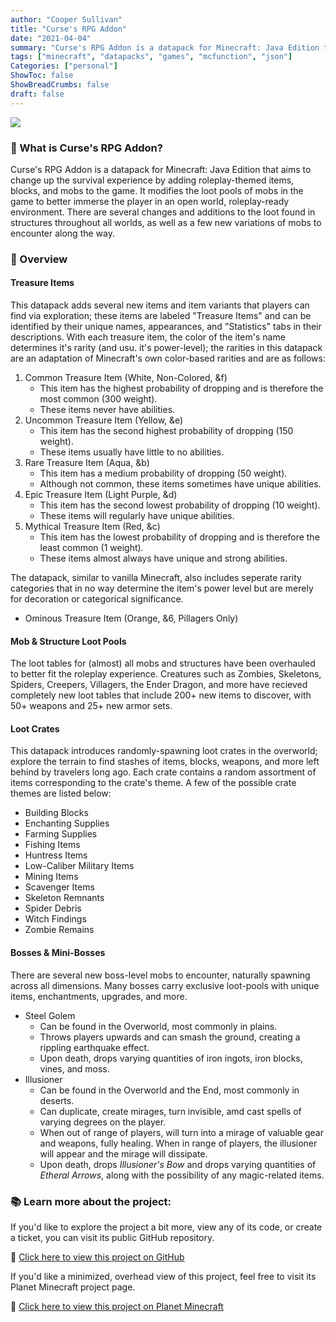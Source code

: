 ```yaml
---
author: "Cooper Sullivan"
title: "Curse's RPG Addon"
date: "2021-04-04"
summary: "Curse's RPG Addon is a datapack for Minecraft: Java Edition that aims to change up the survival experience by adding roleplay-themed items, blocks, and mobs to the game."
tags: ["minecraft", "datapacks", "games", "mcfunction", "json"]
Categories: ["personal"]
ShowToc: false
ShowBreadCrumbs: false
draft: false
---
```


![](/images/curses-rpg-addon.png#center)

### 📖 What is Curse's RPG Addon?
Curse's RPG Addon is a datapack for Minecraft: Java Edition that aims to change up the survival experience by adding roleplay-themed items, blocks, and mobs to the game. 
It modifies the loot pools of mobs in the game to better immerse the player in an open world, roleplay-ready environment.
There are several changes and additions to the loot found in structures throughout all worlds, as well as a few new variations of mobs to encounter along the way.

### 🔎 Overview
#### Treasure Items
This datapack adds several new items and item variants that players can find via exploration;
these items are labeled "Treasure Items" and can be identified by their unique names, appearances, and "Statistics" tabs in their descriptions.
With each treasure item, the color of the item's name determines it's rarity (and usu. it's power-level); the rarities in this datapack are an
adaptation of Minecraft's own color-based rarities and are as follows:
1. Common Treasure Item (White, Non-Colored, &f)
	- This item has the highest probability of dropping and is therefore the most common (300 weight).
	- These items never have abilities.
2. Uncommon Treasure Item (Yellow, &e)
	- This item has the second highest probability of dropping (150 weight).
	- These items usually have little to no abilities.
3. Rare Treasure Item (Aqua, &b)
	- This item has a medium probability of dropping (50 weight).
	- Although not common, these items sometimes have unique abilities.
4. Epic Treasure Item (Light Purple, &d)
	- This item has the second lowest probability of dropping (10 weight).
	- These items will regularly have unique abilities.
5. Mythical Treasure Item (Red, &c)
	- This item has the lowest probability of dropping and is therefore the least common (1 weight).
	- These items almost always have unique and strong abilities.

The datapack, similar to vanilla Minecraft, also includes seperate rarity categories that in no way determine the item's power level but are merely for decoration or categorical significance.

- Ominous Treasure Item (Orange, &6, Pillagers Only)

#### Mob & Structure Loot Pools
The loot tables for (almost) all mobs and structures have been overhauled to better fit the roleplay experience. Creatures such as
Zombies, Skeletons, Spiders, Creepers, Villagers, the Ender Dragon, and more have recieved completely new loot tables that include
200+ new items to discover, with 50+ weapons and 25+ new armor sets.

#### Loot Crates
This datapack introduces randomly-spawning loot crates in the overworld; explore the terrain to find stashes
of items, blocks, weapons, and more left behind by travelers long ago. Each crate contains a random assortment
of items corresponding to the crate's theme. A few of the possible crate themes are listed below:
- Building Blocks
- Enchanting Supplies
- Farming Supplies
- Fishing Items
- Huntress Items
- Low-Caliber Military Items
- Mining Items
- Scavenger Items
- Skeleton Remnants
- Spider Debris
- Witch Findings
- Zombie Remains

#### Bosses & Mini-Bosses
There are several new boss-level mobs to encounter, naturally spawning across all dimensions. Many bosses carry
exclusive loot-pools with unique items, enchantments, upgrades, and more. 
- Steel Golem
	- Can be found in the Overworld, most commonly in plains.
	- Throws players upwards and can smash the ground, creating a rippling earthquake effect.
	- Upon death, drops varying quantities of iron ingots, iron blocks, vines, and moss.
- Illusioner
	- Can be found in the Overworld and the End, most commonly in deserts.
	- Can duplicate, create mirages, turn invisible, amd cast spells of varying degrees on the player.
	- When out of range of players, will turn into a mirage of valuable gear and weapons, fully healing. When in range of players, the illusioner will appear and the mirage will dissipate.
	- Upon death, drops *Illusioner's Bow* and drops varying quantities of *Etheral Arrows*, along with the possibility of any magic-related items.

### 📚 Learn more about the project:
If you'd like to explore the project a bit more, view any of its code, or create a ticket,
you can visit its public GitHub repository.

🔗 [Click here to view this project on GitHub](https://github.com/coopersully/rp-addon)

If you'd like a minimized, overhead view of this project, feel free to visit its Planet Minecraft project page.

🔗 [Click here to view this project on Planet Minecraft](https://www.planetminecraft.com/data-pack/curse-s-rp-addon)
